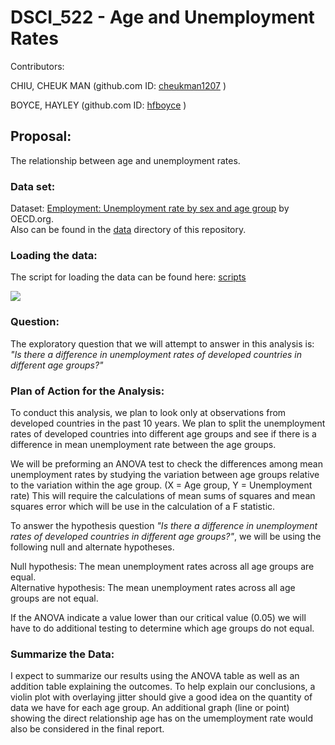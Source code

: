
# DSCI_522 -  Age and Unemployment Rates

Contributors: 

CHIU, CHEUK MAN (github.com ID: [cheukman1207](https://github.com/cheukman1207) )

BOYCE, HAYLEY (github.com ID: [hfboyce](https://github.com/hfboyce) )

## Proposal:

The relationship between age and unemployment rates.


### Data set:

Dataset: [Employment: Unemployment rate by sex and age group](https://stats.oecd.org/index.aspx?queryid=54743) by OECD.org.   
Also can be found in the [data](https://github.com/UBC-MDS/DSCI_522-Age-and-Unemployment-Rates/tree/master/data) directory of this repository. 

### Loading the data: 

The script for loading the data can be found here: [scripts](https://github.com/UBC-MDS/DSCI_522-Age-and-Unemployment-Rates/tree/master/src)


![](https://github.com/hfboyce/DSCI_522-Gender-and-Age-World-Unemployment-Rates-/blob/master/img/load_data.png)


###  Question:


The exploratory question that we will attempt to answer in this analysis is:  
*"Is there a difference in unemployment rates of developed countries in different age groups?"*
 


### Plan of Action for the Analysis:

To conduct this analysis, we plan to look only at observations from developed countries in the past 10 years.  We plan to split the unemployment rates of developed countries into different age groups and see if there is a difference in mean unemployment rate between the age groups. 

We will be preforming an ANOVA test to check the differences among mean unemployment rates by studying the variation between age groups relative to the variation within the age group. (X = Age group, Y = Unemployment rate)
This will require the calculations of mean sums of squares and mean squares error which will be use in the calculation of a F statistic. 
 
To answer the hypothesis question *"Is there a difference in unemployment rates of developed countries in different age groups?"*, we will be using the following null and alternate hypotheses.
  
Null hypothesis: The mean unemployment rates across all age groups are equal.     
Alternative hypothesis: The mean unemployment rates across all age groups are not equal. 

If the ANOVA indicate a value lower than our critical value (0.05) we will have to do additional testing to determine which age groups do not equal. 


###  Summarize the Data: 

I expect to summarize our results using the ANOVA table as well as an addition table explaining the outcomes. 
To help explain our conclusions, a violin plot with overlaying jitter should give a good idea on the quantity of data we have for each age group. An additional graph (line or point) showing the direct relationship age has on the umemployment rate would also be considered in the final report. 



